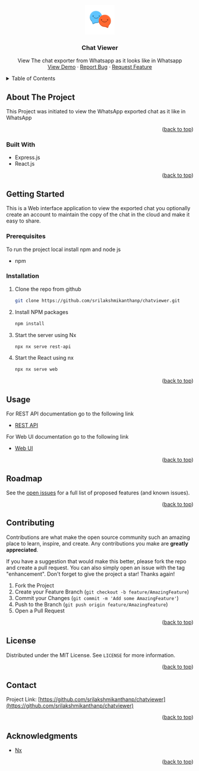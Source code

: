 <div id="top"></div>
<!--
*** Thanks for checking out the Best-README-Template. If you have a suggestion
*** that would make this better, please fork the repo and create a pull request
*** or simply open an issue with the tag "enhancement".
*** Don't forget to give the project a star!
*** Thanks again! Now go create something AMAZING! :D
-->


<!-- PROJECT LOGO -->
<br />
<div align="center">
  <a href="https://github.com/srilakshmikanthanp/chatviewer">
    <img src="assets/logo.png" alt="Logo" width="80" height="80">
  </a>

<h3 align="center">Chat Viewer</h3>

  <p align="center">
    View The chat exporter from Whatsapp as it looks like in Whatsapp
    <br />
    <a href="https://github.com/srilakshmikanthanp/chatviewer">View Demo</a>
    ·
    <a href="https://github.com/srilakshmikanthanp/chatviewer/issues">Report Bug</a>
    ·
    <a href="https://github.com/srilakshmikanthanp/chatviewer/issues">Request Feature</a>
  </p>
</div>



<!-- TABLE OF CONTENTS -->
<details>
  <summary>Table of Contents</summary>
  <ol>
    <li>
      <a href="#about-the-project">About The Project</a>
      <ul>
        <li><a href="#built-with">Built With</a></li>
      </ul>
    </li>
    <li>
      <a href="#getting-started">Getting Started</a>
      <ul>
        <li><a href="#prerequisites">Prerequisites</a></li>
        <li><a href="#installation">Installation</a></li>
      </ul>
    </li>
    <li><a href="#usage">Usage</a></li>
    <li><a href="#roadmap">Roadmap</a></li>
    <li><a href="#contributing">Contributing</a></li>
    <li><a href="#license">License</a></li>
    <li><a href="#contact">Contact</a></li>
    <li><a href="#acknowledgments">Acknowledgments</a></li>
  </ol>
</details>



<!-- ABOUT THE PROJECT -->
## About The Project

This Project was initiated to view the WhatsApp exported chat as it like in WhatsApp

<p align="right">(<a href="#top">back to top</a>)</p>

### Built With

* Express.js
* React.js

<p align="right">(<a href="#top">back to top</a>)</p>

<!-- GETTING STARTED -->
## Getting Started

This is a Web interface application to view the exported chat you optionally create an account to maintain the copy of the chat in the cloud and make it easy to share.

### Prerequisites

To run the project local install npm and node js

* npm

### Installation

1. Clone the repo from github
   ```sh
   git clone https://github.com/srilakshmikanthanp/chatviewer.git
   ```
2. Install NPM packages
   ```sh
   npm install
   ```
3. Start the server using Nx
   ```sh
   npx nx serve rest-api 
   ```
4. Start the React using nx
   ```sh
   npx nx serve web
   ```

<p align="right">(<a href="#top">back to top</a>)</p>



<!-- USAGE EXAMPLES -->
## Usage

For REST API documentation go to the following link

  * [REST API](apps/rest-api)

For Web UI documentation go to the following link

  * [Web UI](apps/web)

<p align="right">(<a href="#top">back to top</a>)</p>


<!-- ROADMAP -->
## Roadmap

See the [open issues](https://github.com/srilakshmikanthanp/chatviewer/issues) for a full list of proposed features (and known issues).

<p align="right">(<a href="#top">back to top</a>)</p>


<!-- CONTRIBUTING -->
## Contributing

Contributions are what make the open source community such an amazing place to learn, inspire, and create. Any contributions you make are **greatly appreciated**.

If you have a suggestion that would make this better, please fork the repo and create a pull request. You can also simply open an issue with the tag "enhancement".
Don't forget to give the project a star! Thanks again!

1. Fork the Project
2. Create your Feature Branch (`git checkout -b feature/AmazingFeature`)
3. Commit your Changes (`git commit -m 'Add some AmazingFeature'`)
4. Push to the Branch (`git push origin feature/AmazingFeature`)
5. Open a Pull Request

<p align="right">(<a href="#top">back to top</a>)</p>



<!-- LICENSE -->
## License

Distributed under the MIT License. See `LICENSE` for more information.

<p align="right">(<a href="#top">back to top</a>)</p>


<!-- CONTACT -->
## Contact

Project Link: [https://github.com/srilakshmikanthanp/chatviewer](https://github.com/srilakshmikanthanp/chatviewer)

<p align="right">(<a href="#top">back to top</a>)</p>


<!-- ACKNOWLEDGMENTS -->
## Acknowledgments

* [Nx](https://nx.dev/)

<p align="right">(<a href="#top">back to top</a>)</p>
